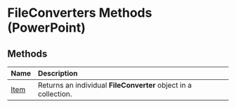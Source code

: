 
# FileConverters Methods (PowerPoint)

## Methods



|**Name**|**Description**|
|:-----|:-----|
| [Item](4bd61f6b-6c43-4581-caaa-77e17ee6a354.md)|Returns an individual  **FileConverter** object in a collection.|
